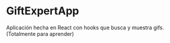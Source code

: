 # GiftExpertApp

Aplicación hecha en React con hooks que busca y muestra gifs. (Totalmente para aprender)
